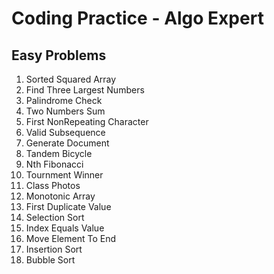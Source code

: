 # Coding Practice - Algo Expert

## Easy Problems
1. Sorted Squared Array 
2. Find Three Largest Numbers
3. Palindrome Check
4. Two Numbers Sum
5. First NonRepeating Character
6. Valid Subsequence
7. Generate Document
8. Tandem Bicycle
9. Nth Fibonacci
10. Tournment Winner
11. Class Photos
12. Monotonic Array
13. First Duplicate Value
14. Selection Sort
15. Index Equals Value
16. Move Element To End
17. Insertion Sort
18. Bubble Sort